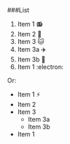 ###List

1. Item 1 📻 
2. Item 2 🌵 
3. Item 3 :cat:
  1. Item 3a ✈️ 
  2. Item 3b 🍉 
4. Item 1 :electron: 

Or:

* Item 1 :zap:
* Item 2
* Item 3
  * Item 3a
  * Item 3b
* Item 1
